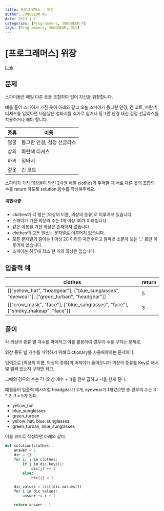 ```yaml
---
title: 프로그래머스 - 위장
author: JUNGBEOM KO
date: 2023-1-7
categories: [Programmers, JUNGBEOM_P]
tags: [Programmers, JUNGBEOM, 해시]
---
```


# [프로그래머스] 위장

[Link](https://school.programmers.co.kr/learn/courses/30/lessons/42578)

## 문제

스파이들은 매일 다른 옷을 조합하여 입어 자신을 위장합니다.

예를 들어 스파이가 가진 옷이 아래와 같고 오늘 스파이가 동그란 안경, 긴 코트, 파란색 티셔츠를 입었다면 다음날은 청바지를 추가로 입거나 동그란 안경 대신 검정 선글라스를 착용하거나 해야 합니다.

| 종류 | 이름                       |
| ---- | -------------------------- |
| 얼굴 | 동그란 안경, 검정 선글라스 |
| 상의 | 파란색 티셔츠              |
| 하의 | 청바지                     |
| 겉옷 | 긴 코트                    |

스파이가 가진 의상들이 담긴 2차원 배열 clothes가 주어질 때 서로 다른 옷의 조합의 수를 return 하도록 solution 함수를 작성해주세요.

##### 제한사항

- clothes의 각 행은 [의상의 이름, 의상의 종류]로 이루어져 있습니다.
- 스파이가 가진 의상의 수는 1개 이상 30개 이하입니다.
- 같은 이름을 가진 의상은 존재하지 않습니다.
- clothes의 모든 원소는 문자열로 이루어져 있습니다.
- 모든 문자열의 길이는 1 이상 20 이하인 자연수이고 알파벳 소문자 또는 '_' 로만 이루어져 있습니다.
- 스파이는 하루에 최소 한 개의 의상은 입습니다.



## 입출력 예

| clothes                                                      | return |
| ------------------------------------------------------------ | ------ |
| [["yellow_hat", "headgear"], ["blue_sunglasses", "eyewear"], ["green_turban", "headgear"]] | 5      |
| [["crow_mask", "face"], ["blue_sunglasses", "face"], ["smoky_makeup", "face"]] | 3      |



## 풀이

각 의상의 종류 별 개수를 파악하고 이를 활용하여 경우의 수를 구하는 문제로,

의상 종류 별 개수를 파악하기 위해 Dictionary를 사용해야하는 문제이다.

입력으로 [의상의 이름, 의상의 종류]의 어레이가 들어오니까 의상의 종류를 Key로 해서 몇 벌씩 있는지 구하면 되고,

그때의 경우의 수는 각 (의상 개수 + 1)을 전부 곱하고 -1을 한게 된다.

예를들어 입출력 예시처럼 headgear가 2개, eyewear가 1개있으면 총 경우의 수는 3 * 2 -1 = 5가 된다.

- yellow_hat
- blue_sunglasses
- green_turban
- yellow_hat, blue_sunglasses
- green_turban, blue_sunglasses

이를 코드로 작성하면 아래와 같다.

```python
def solution(clothes):
    answer = 1
    dic = {}
    for i, j in clothes:
        if j in dic.keys():
            dic[j] += 1
        else:
            dic[j] = 1
            
    dic_values = list(dic.values())
    for i in dic_values:
        answer *= i + 1

    return answer - 1
```
